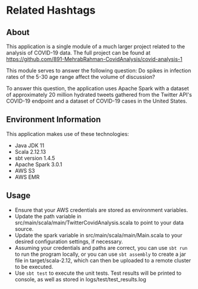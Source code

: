 # Related Hashtags
## About
This application is a single module of a much larger project related to the analysis of COVID-19 data. The full project can be found at https://github.com/891-MehrabRahman-CovidAnalysis/covid-analysis-1

This module serves to answer the following question:
Do spikes in infection rates of the 5-30 age range affect the volume of discussion?

To answer this question, the application uses Apache Spark with a dataset of approximately 20 million hydrated tweets gathered from the Twitter API's COVID-19 endpoint and a dataset of COVID-19 cases in the United States.

## Environment Information
This application makes use of these technologies:
* Java JDK 11
* Scala 2.12.13
* sbt version 1.4.5
* Apache Spark 3.0.1
* AWS S3
* AWS EMR

## Usage
* Ensure that your AWS credentials are stored as environment variables.
* Update the path variable in src/main/scala/main/TwitterCovidAnalysis.scala to point to your data source.
* Update the spark variable in src/main/scala/main/Main.scala to your desired configuration settings, if necessary.
* Assuming your credentials and paths are correct, you can use `sbt run` to run the program locally, or you can use `sbt assembly` to create a jar file in target/scala-2.12, which can then be uploaded to a remote cluster to be executed.
* Use `sbt test` to execute the unit tests.  Test results will be printed to console, as well as stored in logs/test/test_results.log
